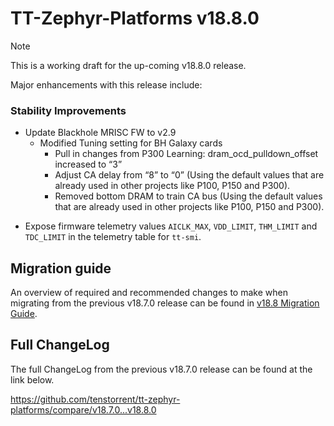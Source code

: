# TT-Zephyr-Platforms v18.8.0

> [!NOTE]
> This is a working draft for the up-coming v18.8.0 release.

[comment]: <> (We are pleased to announce the release of TT Zephyr Platforms firmware version 18.8.0 🥳🎉.)

Major enhancements with this release include:

[comment]: <> (H3 Performance Improvements, if applicable)
[comment]: <> (H3 New and Experimental Features, if applicable)
[comment]: <> (H3 External Project Collaboration Efforts, if applicable)

### Stability Improvements

* Update Blackhole MRISC FW to v2.9
    * Modified Tuning setting for BH Galaxy cards
        * Pull in changes from P300 Learning: dram_ocd_pulldown_offset increased to “3”
        * Adjust CA delay from “8” to “0” (Using the default values that are already used in other projects like P100, P150 and P300).
        * Removed bottom DRAM to train CA bus (Using the default values that are already used in other projects like P100, P150 and P300).

[comment]: <> (H3 Stability Improvements, if applicable)

[comment]: <> (H1 Security vulnerabilities fixed?)

[comment]: <> (H2 API Changes, if applicable)

[comment]: <> (H3 Removed APIs, H3 Deprecated APIs, H3 New APIs, if applicable)

[comment]: <> (UL PCIe)
[comment]: <> (UL DDR)
[comment]: <> (UL Ethernet)
[comment]: <> (UL Telemetry)
[comment]: <> (UL Debug / Developer Features)
[comment]: <> (UL Drivers)
[comment]: <> (UL Libraries)

[comment]: <> (H2 New Samples, if applicable)

[comment]: <> (UL PCIe)
[comment]: <> (UL DDR)
[comment]: <> (UL Ethernet)
[comment]: <> (UL Telemetry)
[comment]: <> (UL Debug / Developer Features)
[comment]: <> (UL Drivers)
[comment]: <> (UL Libraries)

[comment]: <> (H2 Other Notable Changes, if applicable)

[comment]: <> (UL PCIe)
[comment]: <> (UL DDR)
[comment]: <> (UL Ethernet)
[comment]: <> (UL Telemetry)
[comment]: <> (UL Debug / Developer Features)
[comment]: <> (UL Drivers)
[comment]: <> (UL Libraries)

* Expose firmware telemetry values `AICLK_MAX`, `VDD_LIMIT`, `THM_LIMIT` and `TDC_LIMIT` in the telemetry table for `tt-smi`.

[comment]: <> (H2 New Boards, if applicable)

## Migration guide

An overview of required and recommended changes to make when migrating from the previous v18.7.0 release can be found in [v18.8 Migration Guide](https://github.com/tenstorrent/tt-zephyr-platforms/tree/main/doc/release/migration-guide-18.8.md).

## Full ChangeLog

The full ChangeLog from the previous v18.7.0 release can be found at the link below.

https://github.com/tenstorrent/tt-zephyr-platforms/compare/v18.7.0...v18.8.0
